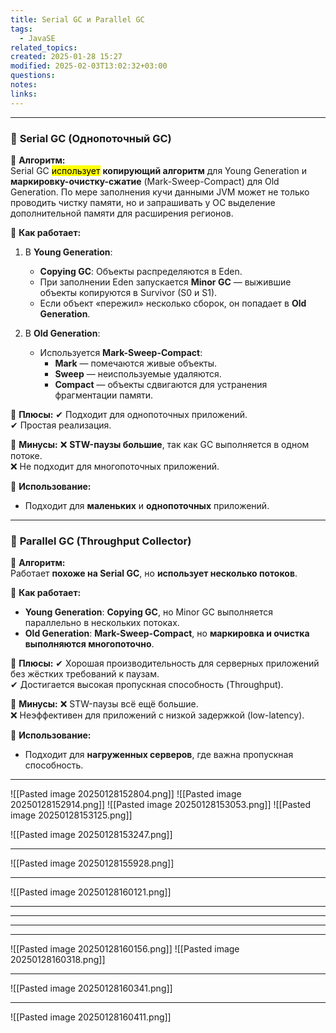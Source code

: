 ```yaml
---
title: Serial GC и Parallel GC
tags:
  - JavaSE
related_topics: 
created: 2025-01-28 15:27
modified: 2025-02-03T13:02:32+03:00
questions: 
notes: 
links: 
---
```




-------
### 📌 **Serial GC (Однопоточный GC)**

🔹 **Алгоритм:**  
Serial GC <mark class="hltr-yellow">использует</mark> **копирующий алгоритм** для Young Generation и **маркировку-очистку-сжатие** (Mark-Sweep-Compact) для Old Generation.
По мере заполнения кучи данными JVM может не только проводить чистку памяти, но и запрашивать у ОС выделение дополнительной памяти для расширения регионов.

🔹 **Как работает:**
1. В **Young Generation**:
    
    - **Copying GC**: Объекты распределяются в Eden.
    - При заполнении Eden запускается **Minor GC** — выжившие объекты копируются в Survivor (S0 и S1).
    - Если объект «пережил» несколько сборок, он попадает в **Old Generation**.
2. В **Old Generation**:
    
    - Используется **Mark-Sweep-Compact**:
        - **Mark** — помечаются живые объекты.
        - **Sweep** — неиспользуемые удаляются.
        - **Compact** — объекты сдвигаются для устранения фрагментации памяти.

🔹 **Плюсы:** ✔ Подходит для однопоточных приложений.  
✔ Простая реализация.

🔹 **Минусы:** ❌ **STW-паузы большие**, так как GC выполняется в одном потоке.  
❌ Не подходит для многопоточных приложений.

🔹 **Использование:**
- Подходит для **маленьких** и **однопоточных** приложений.

---------

### 📌 **Parallel GC (Throughput Collector)**

🔹 **Алгоритм:**  
Работает **похоже на Serial GC**, но **использует несколько потоков**.

🔹 **Как работает:**

- **Young Generation**: **Copying GC**, но Minor GC выполняется параллельно в нескольких потоках.
- **Old Generation**: **Mark-Sweep-Compact**, но **маркировка и очистка выполняются многопоточно**.

🔹 **Плюсы:** ✔ Хорошая производительность для серверных приложений без жёстких требований к паузам.  
✔ Достигается высокая пропускная способность (Throughput).

🔹 **Минусы:** ❌ STW-паузы всё ещё большие.  
❌ Неэффективен для приложений с низкой задержкой (low-latency).

🔹 **Использование:**
- Подходит для **нагруженных серверов**, где важна пропускная способность.

-----------------------------



![[Pasted image 20250128152804.png]]
![[Pasted image 20250128152914.png]]
![[Pasted image 20250128153053.png]]
![[Pasted image 20250128153125.png]]

![[Pasted image 20250128153247.png]]


-----


 ![[Pasted image 20250128155928.png]]

----

![[Pasted image 20250128160121.png]]







------------------
---------------
----------------
------------------

![[Pasted image 20250128160156.png]]
![[Pasted image 20250128160318.png]]

----

![[Pasted image 20250128160341.png]]

-----

![[Pasted image 20250128160411.png]]



 